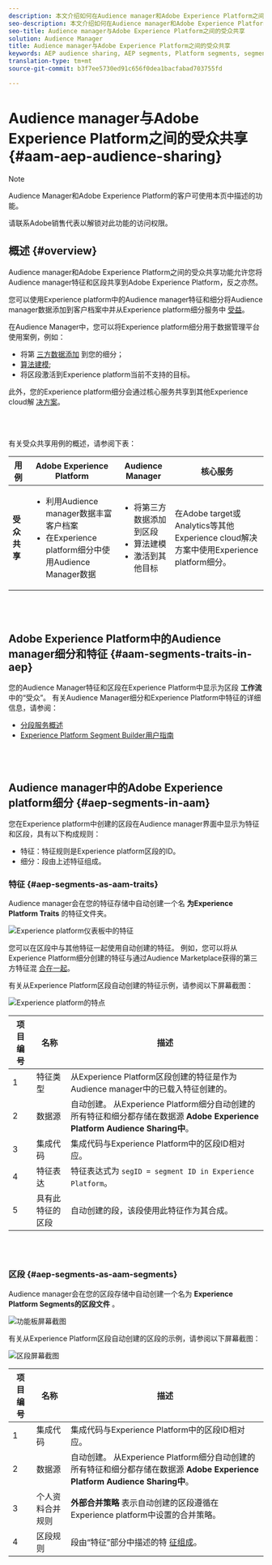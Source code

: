 ```yaml
---
description: 本文介绍如何在Audience manager和Adobe Experience Platform之间共享受众。
seo-description: 本文介绍如何在Audience manager和Adobe Experience Platform之间共享受众。
seo-title: Audience manager与Adobe Experience Platform之间的受众共享
solution: Audience Manager
title: Audience manager与Adobe Experience Platform之间的受众共享
keywords: AEP audience sharing, AEP segments, Platform segments, segment sharing, audience sharing
translation-type: tm+mt
source-git-commit: b3f7ee5730ed91c656f0dea1bacfabad703755fd

---
```



# Audience manager与Adobe Experience Platform之间的受众共享 {#aam-aep-audience-sharing}

>[!NOTE]
>
> Audience Manager和Adobe Experience Platform的客户可使用本页中描述的功能。
>
> 请联系Adobe销售代表以解锁对此功能的访问权限。

## 概述 {#overview}

Audience manager和Adobe Experience Platform之间的受众共享功能允许您将Audience manager特征和区段共享到Adobe Experience Platform，反之亦然。

您可以使用Experience platform中的Audience manager特征和细分将Audience manager数据添加到客户档案中并从Experience platform细分服务中 [受益](https://www.adobe.io/apis/experienceplatform/home/profile-identity-segmentation/profile-identity-segmentation-services.html#!end-user/markdown/segmentation_overview/segmentation.md)。

在Audience Manager中，您可以将Experience platform细分用于数据管理平台使用案例，例如：
* 将第 [三方数据添加](/help/using/overview/data-types-collected.md#third-party-data) 到您的细分；
* [算法建模](/help/using/features/algorithmic-models/understanding-models.md);
* 将区段激活到Experience platform当前不支持的目标。

此外，您的Experience platform细分会通过核心服务共享到其他Experience cloud解 [决方案](https://docs.adobe.com/content/help/en/core-services/interface/experience-cloud.html)。

<br> 

有关受众共享用例的概述，请参阅下表：

| **用例** | **Adobe Experience Platform** | **Audience Manager** | **核心服务** |
---------|----------|---------|---------
| **受众共享** | <ul><li>利用Audience manager数据丰富客户档案</li><li>在Experience platform细分中使用Audience Manager数据</li></ul> | <ul><li>将第三方数据添加到区段</li><li>算法建模</li><li>激活到其他目标</li></ul> | 在Adobe target或Analytics等其他Experience cloud解决方案中使用Experience platform细分。 |

<br> 

## Adobe Experience Platform中的Audience manager细分和特征 {#aam-segments-traits-in-aep}

您的Audience Manager特征和区段在Experience Platform中显示为区段 **工作流** 中的“受众”。 有关Audience Manager细分和Experience Platform中特征的详细信息，请参阅：

* [分段服务概述](https://www.adobe.io/apis/experienceplatform/home/profile-identity-segmentation/profile-identity-segmentation-services.html#!end-user/markdown/segmentation_overview/segmentation.md)
* [Experience Platform Segment Builder用户指南](https://www.adobe.io/apis/experienceplatform/home/profile-identity-segmentation/profile-identity-segmentation-services.html#!end-user/markdown/segmentation_overview/segment-builder-guide.md)

<br> 

## Audience manager中的Adobe Experience platform细分 {#aep-segments-in-aam}

您在Experience platform中创建的区段在Audience manager界面中显示为特征和区段，具有以下构成规则：
* 特征：特征规则是Experience platform区段的ID。
* 细分：段由上述特征组成。

### 特征 {#aep-segments-as-aam-traits}

Audience manager会在您的特征存储中自动创建一个名 **为Experience Platform Traits** 的特征文件夹。

![Experience platform仪表板中的特征](/help/using/integration/integration-aep/assets/aep-traits-dashboard.png)

您可以在区段中与其他特征一起使用自动创建的特征。 例如，您可以将从Experience Platform细分创建的特征与通过Audience Marketplace获得的第三方特征混 [合在一起](/help/using/features/audience-marketplace/audience-marketplace.md)。

有关从Experience Platform区段自动创建的特征示例，请参阅以下屏幕截图：

![Experience platform的特点](/help/using/integration/integration-aep/assets/aep-trait.png)


| 项目编号 | 名称 | 描述 |
---------|----------|---------
| 1 | 特征类型 | 从Experience Platform区段创建的特征是作为Audience manager中的已载入特征创建的。 |
| 2 | 数据源 | 自动创建。 从Experience Platform细分自动创建的所有特征和细分都存储在数据源 **Adobe Experience Platform Audience Sharing中**。 |
| 3 | 集成代码 | 集成代码与Experience Platform中的区段ID相对应。 |
| 4 | 特征表达 | 特征表达式为 `segID = segment ID in Experience Platform`。 |
| 5 | 具有此特征的区段 | 自动创建的段，该段使用此特征作为其合成。 |

<br> 

### 区段 {#aep-segments-as-aam-segments}

Audience manager会在您的区段存储中自动创建一个名为 **Experience Platform Segments的区段文件** 。

![功能板屏幕截图](/help/using/integration/integration-aep/assets/aep-segments-dashboard.png)

有关从Experience Platform区段自动创建的区段的示例，请参阅以下屏幕截图：

![区段屏幕截图](/help/using/integration/integration-aep/assets/aep-segment.png)

| 项目编号 | 名称 | 描述 |
---------|----------|---------
| 1 | 集成代码 | 集成代码与Experience Platform中的区段ID相对应。 |
| 2 | 数据源 | 自动创建。 从Experience Platform细分自动创建的所有特征和细分都存储在数据源 **Adobe Experience Platform Audience Sharing中**。 |
| 3 | 个人资料合并规则 | **外部合并策略** 表示自动创建的区段遵循在Experience platform中设置的合并策略。 |
| 4 | 区段规则 | 段由“特征”部分中描述的特 [征组成](#aep-segments-as-aam-traits)。 |